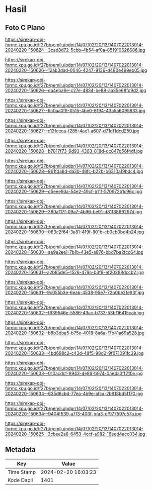 # Hasil

## Foto C Plano

https://sirekap-obj-formc.kpu.go.id/f27b/pemilu/pdpr/14/07/02/20/13/1407022013014-20240220-150624--3cad8d72-5cbb-4b54-af0a-851910626686.jpg

https://sirekap-obj-formc.kpu.go.id/f27b/pemilu/pdpr/14/07/02/20/13/1407022013014-20240220-150626--12ab3dad-0046-4247-9136-d480e499eb05.jpg

https://sirekap-obj-formc.kpu.go.id/f27b/pemilu/pdpr/14/07/02/20/13/1407022013014-20240220-150626--da4eba6e-c27e-4834-be88-aa35e68fd9d2.jpg

https://sirekap-obj-formc.kpu.go.id/f27b/pemilu/pdpr/14/07/02/20/13/1407022013014-20240220-150627--6c0aa0f9-0515-4be0-8194-43a5a6095833.jpg

https://sirekap-obj-formc.kpu.go.id/f27b/pemilu/pdpr/14/07/02/20/13/1407022013014-20240220-150627--c13fceca-f285-4ae1-a607-d71df1dcd250.jpg

https://sirekap-obj-formc.kpu.go.id/f27b/pemilu/pdpr/14/07/02/20/13/1407022013014-20240220-150628--b7817f73-9d93-4363-818d-dc847d56f4df.jpg

https://sirekap-obj-formc.kpu.go.id/f27b/pemilu/pdpr/14/07/02/20/13/1407022013014-20240220-150628--861fda8d-da30-48fc-b22b-b6310a19bdc4.jpg

https://sirekap-obj-formc.kpu.go.id/f27b/pemilu/pdpr/14/07/02/20/13/1407022013014-20240220-150629--d5eee9da-54e2-49cf-b11f-570972b1c96c.jpg

https://sirekap-obj-formc.kpu.go.id/f27b/pemilu/pdpr/14/07/02/20/13/1407022013014-20240220-150629--380af17f-09a7-4b96-be91-d81f3889297d.jpg

https://sirekap-obj-formc.kpu.go.id/f27b/pemilu/pdpr/14/07/02/20/13/1407022013014-20240220-150630--063c2f64-3a81-419f-801b-cb0cb0bd4b24.jpg

https://sirekap-obj-formc.kpu.go.id/f27b/pemilu/pdpr/14/07/02/20/13/1407022013014-20240220-150630--ae9e2ee1-7b1b-43e5-a876-bbd7ba2fcc64.jpg

https://sirekap-obj-formc.kpu.go.id/f27b/pemilu/pdpr/14/07/02/20/13/1407022013014-20240220-150631--a2b85de5-1526-479a-b3f8-ef20388dccb2.jpg

https://sirekap-obj-formc.kpu.go.id/f27b/pemilu/pdpr/14/07/02/20/13/1407022013014-20240220-150631--9c055b3e-6eab-4538-95e7-72b0be2fe93f.jpg

https://sirekap-obj-formc.kpu.go.id/f27b/pemilu/pdpr/14/07/02/20/13/1407022013014-20240220-150632--f939546e-5586-43ac-b733-53bf16415cab.jpg

https://sirekap-obj-formc.kpu.go.id/f27b/pemilu/pdpr/14/07/02/20/13/1407022013014-20240220-150632--b8b3dba5-b75e-4018-8a6a-f7b41a69a528.jpg

https://sirekap-obj-formc.kpu.go.id/f27b/pemilu/pdpr/14/07/02/20/13/1407022013014-20240220-150633--4bd698c2-c43d-48f5-98d2-9f071091fc39.jpg

https://sirekap-obj-formc.kpu.go.id/f27b/pemilu/pdpr/14/07/02/20/13/1407022013014-20240220-150633--010acdcf-9943-4e86-b974-0ae4a3ff210e.jpg

https://sirekap-obj-formc.kpu.go.id/f27b/pemilu/pdpr/14/07/02/20/13/1407022013014-20240220-150634--635d6cbd-77ea-4b9e-afca-2b918bd5f170.jpg

https://sirekap-obj-formc.kpu.go.id/f27b/pemilu/pdpr/14/07/02/20/13/1407022013014-20240220-150634--9404f539-a7f3-403f-bfa3-ef977597c57a.jpg

https://sirekap-obj-formc.kpu.go.id/f27b/pemilu/pdpr/14/07/02/20/13/1407022013014-20240220-150625--3cbee2a8-6453-4ccf-a982-16eed4acc034.jpg


## Metadata

| Key        | Value               |
| ---------- | ------------------- |
| Time Stamp | 2024-02-20 16:03:23 |
| Kode Dapil | 1401                |



